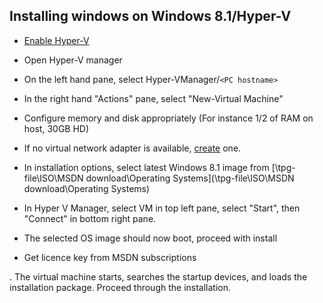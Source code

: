 ## Installing windows on Windows 8.1/Hyper-V


*  [Enable Hyper-V](http://windows.microsoft.com/en-us/windows-8/hyper-v-run-virtual-machines)

*  Open Hyper-V manager

*  On the left hand pane, select Hyper-VManager/`<PC hostname>`

*  In the right hand "Actions" pane, select "New-Virtual Machine"

*  Configure memory and disk appropriately (For instance 1/2 of RAM on host, 30GB HD)

*  If no virtual network adapter is available, [create](http://www.techrepublic.com/blog/windows-and-office/create-a-virtual-switch-in-windows-8-client-hyper-v/) one.

*  In installation options, select latest Windows 8.1 image from [\\tpg-file\ISO\MSDN download\Operating Systems](\\tpg-file\ISO\MSDN download\Operating Systems)

*  In Hyper V Manager, select VM in top left pane, select "Start", then "Connect" in bottom right pane.

*  The selected OS image should now boot, proceed with install

*  Get licence key from MSDN subscriptions






.
The virtual machine starts, searches the startup devices, and loads the installation package.
Proceed through the installation.
    
    


